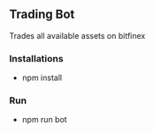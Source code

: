 ## Trading Bot

Trades all available assets on bitfinex

### Installations
* npm install

### Run

* npm run bot

